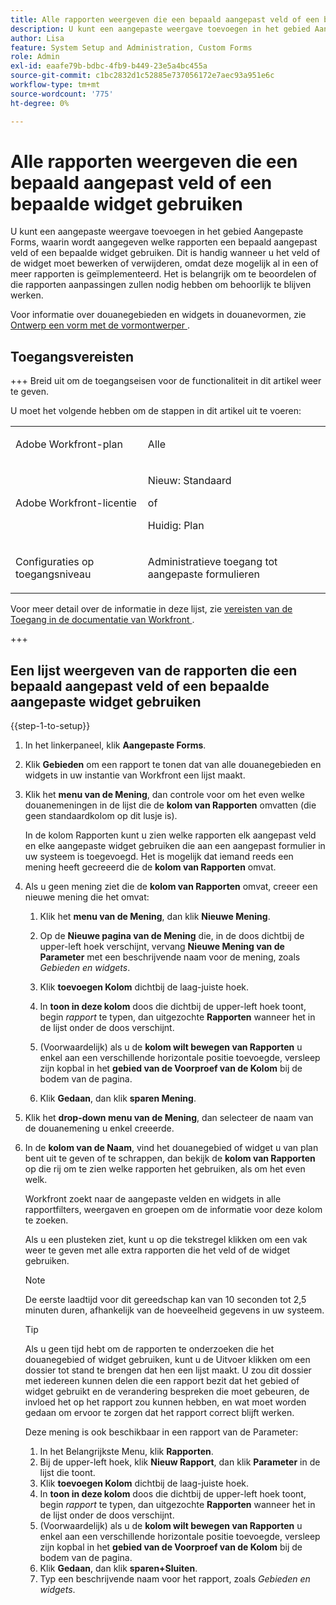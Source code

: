 ```yaml
---
title: Alle rapporten weergeven die een bepaald aangepast veld of een bepaalde widget gebruiken
description: U kunt een aangepaste weergave toevoegen in het gebied Aangepaste Forms, waarin wordt aangegeven welke rapporten een bepaald aangepast veld of een bepaalde widget gebruiken. Dit is handig wanneer u het veld of de widget moet bewerken of verwijderen, omdat deze mogelijk al in een of meer rapporten is geïmplementeerd. Het is belangrijk om te beoordelen of die rapporten aanpassingen zullen nodig hebben om behoorlijk te blijven werken.
author: Lisa
feature: System Setup and Administration, Custom Forms
role: Admin
exl-id: eaafe79b-bdbc-4fb9-b449-23e5a4bc455a
source-git-commit: c1bc2832d1c52885e737056172e7aec93a951e6c
workflow-type: tm+mt
source-wordcount: '775'
ht-degree: 0%

---
```


# Alle rapporten weergeven die een bepaald aangepast veld of een bepaalde widget gebruiken

U kunt een aangepaste weergave toevoegen in het gebied Aangepaste Forms, waarin wordt aangegeven welke rapporten een bepaald aangepast veld of een bepaalde widget gebruiken. Dit is handig wanneer u het veld of de widget moet bewerken of verwijderen, omdat deze mogelijk al in een of meer rapporten is geïmplementeerd. Het is belangrijk om te beoordelen of die rapporten aanpassingen zullen nodig hebben om behoorlijk te blijven werken.

Voor informatie over douanegebieden en widgets in douanevormen, zie [ Ontwerp een vorm met de vormontwerper ](/help/quicksilver/administration-and-setup/customize-workfront/create-manage-custom-forms/form-designer/design-a-form/design-a-form.md).

## Toegangsvereisten

+++ Breid uit om de toegangseisen voor de functionaliteit in dit artikel weer te geven.

U moet het volgende hebben om de stappen in dit artikel uit te voeren:

<table style="table-layout:auto"> 
 <col> 
 <col> 
 <tbody> 
  <tr data-mc-conditions=""> 
   <td role="rowheader"> <p>Adobe Workfront-plan</p> </td> 
   <td>Alle</td> 
  </tr> 
  <tr> 
   <td role="rowheader">Adobe Workfront-licentie</td> 
   <td>
   <p>Nieuw: Standaard</p>
   <p>of</p>
   <p>Huidig: Plan</p></td>
  </tr> 
  <tr data-mc-conditions=""> 
   <td role="rowheader">Configuraties op toegangsniveau</td> 
   <td> <p>Administratieve toegang tot aangepaste formulieren</p> </td> 
  </tr> 
 </tbody> 
</table>

Voor meer detail over de informatie in deze lijst, zie [ vereisten van de Toegang in de documentatie van Workfront ](/help/quicksilver/administration-and-setup/add-users/access-levels-and-object-permissions/access-level-requirements-in-documentation.md).

+++

## Een lijst weergeven van de rapporten die een bepaald aangepast veld of een bepaalde aangepaste widget gebruiken

{{step-1-to-setup}}

1. In het linkerpaneel, klik **Aangepaste Forms**.
1. Klik **Gebieden** om een rapport te tonen dat van alle douanegebieden en widgets in uw instantie van Workfront een lijst maakt.

1. Klik het **menu van de Mening**, dan controle voor om het even welke douanemeningen in de lijst die de **kolom van Rapporten** omvatten (die geen standaardkolom op dit lusje is).

   In de kolom Rapporten kunt u zien welke rapporten elk aangepast veld en elke aangepaste widget gebruiken die aan een aangepast formulier in uw systeem is toegevoegd. Het is mogelijk dat iemand reeds een mening heeft gecreeerd die de **kolom van Rapporten** omvat.

1. Als u geen mening ziet die de **kolom van Rapporten** omvat, creeer een nieuwe mening die het omvat:

   1. Klik het **menu van de Mening**, dan klik **Nieuwe Mening**.

   1. Op de **Nieuwe pagina van de Mening** die, in de doos dichtbij de upper-left hoek verschijnt, vervang **Nieuwe Mening van de Parameter** met een beschrijvende naam voor de mening, zoals *Gebieden en widgets*.

   1. Klik **toevoegen Kolom** dichtbij de laag-juiste hoek.
   1. In **toon in deze kolom** doos die dichtbij de upper-left hoek toont, begin *rapport* te typen, dan uitgezochte **Rapporten** wanneer het in de lijst onder de doos verschijnt.

   1. (Voorwaardelijk) als u de **kolom wilt bewegen van Rapporten** u enkel aan een verschillende horizontale positie toevoegde, versleep zijn kopbal in het **gebied van de Voorproef van de Kolom** bij de bodem van de pagina.

   1. Klik **Gedaan**, dan klik **sparen Mening**.

1. Klik het **drop-down menu van de Mening**, dan selecteer de naam van de douanemening u enkel creeerde.
1. In de **kolom van de Naam**, vind het douanegebied of widget u van plan bent uit te geven of te schrappen, dan bekijk de **kolom van Rapporten** op die rij om te zien welke rapporten het gebruiken, als om het even welk.

   Workfront zoekt naar de aangepaste velden en widgets in alle rapportfilters, weergaven en groepen om de informatie voor deze kolom te zoeken.

   Als u een plusteken ziet, kunt u op die tekstregel klikken om een vak weer te geven met alle extra rapporten die het veld of de widget gebruiken.

   >[!NOTE]
   >
   >De eerste laadtijd voor dit gereedschap kan van 10 seconden tot 2,5 minuten duren, afhankelijk van de hoeveelheid gegevens in uw systeem.

   >[!TIP]
   >
   >Als u geen tijd hebt om de rapporten te onderzoeken die het douanegebied of widget gebruiken, kunt u de Uitvoer klikken om een dossier tot stand te brengen dat hen een lijst maakt. U zou dit dossier met iedereen kunnen delen die een rapport bezit dat het gebied of widget gebruikt en de verandering bespreken die moet gebeuren, de invloed het op het rapport zou kunnen hebben, en wat moet worden gedaan om ervoor te zorgen dat het rapport correct blijft werken.
   >
   >Deze mening is ook beschikbaar in een rapport van de Parameter:
   >      
   > 1. In het Belangrijkste Menu, klik **Rapporten**.
   > 1. Bij de upper-left hoek, klik **Nieuw Rapport**, dan klik **Parameter** in de lijst die toont.
   > 1. Klik **toevoegen Kolom** dichtbij de laag-juiste hoek.
   > 1. In **toon in deze kolom** doos die dichtbij de upper-left hoek toont, begin *rapport* te typen, dan uitgezochte **Rapporten** wanneer het in de lijst onder de doos verschijnt.
   > 1. (Voorwaardelijk) als u de **kolom wilt bewegen van Rapporten** u enkel aan een verschillende horizontale positie toevoegde, versleep zijn kopbal in het **gebied van de Voorproef van de Kolom** bij de bodem van de pagina.
   > 1. Klik **Gedaan**, dan klik **sparen+Sluiten**.
   > 1. Typ een beschrijvende naam voor het rapport, zoals *Gebieden en widgets*.
